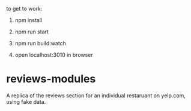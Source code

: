 to get to work:

1. npm install

2. npm run start

3. npm run build:watch

4. open localhost:3010 in browser


# reviews-modules

A replica of the reviews section for an individual restaruant on yelp.com, using fake data.